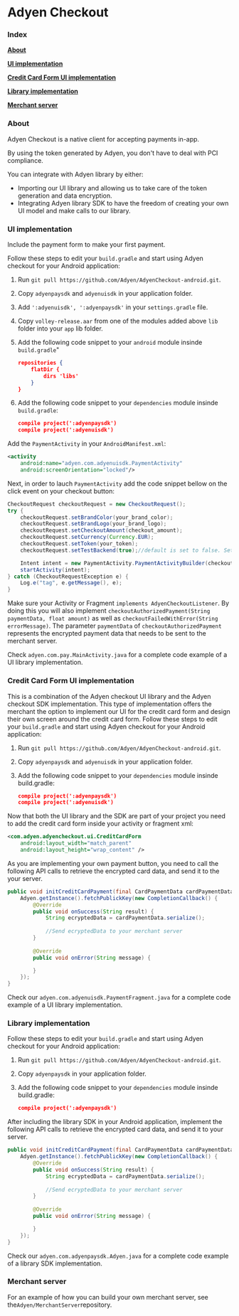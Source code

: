 # Adyen Checkout

### Index
**[About](#about)**

**[UI implementation](#ui-implementation)**

**[Credit Card Form UI implementation](#credit-card-form-ui-implementation)**

**[Library implementation](#library-implementation)**

**[Merchant server](#merchant-server)**

### About

Adyen Checkout is a native client for accepting payments in-app.

By using the token generated by Adyen, you don't have to deal with PCI compliance. 

You can integrate with Adyen library by either:

* Importing our UI library and allowing us to take care of the token generation and data encryption. 
* Integrating Adyen library SDK to have the freedom of creating your own UI model and make calls to our library.

### UI implementation

Include the payment form to make your first payment.

Follow these steps to edit your `build.gradle` and start using Adyen checkout for your Android application:

1. Run `git pull https://github.com/Adyen/AdyenCheckout-android.git`.
2. Copy `adyenpaysdk` and `adyenuisdk` in your application folder.
3. Add `':adyenuisdk', ':adyenpaysdk'` in your `settings.gradle` file. 
4. Copy `volley-release.aar` from one of the modules added above `lib` folder into your `app` lib folder.
5. Add the following code snippet to your `android` module insinde `build.gradle`"

    ``` json
    repositories {
        flatDir {
            dirs 'libs'
        }
    }
    ```

6. Add the following code snippet to your `dependencies` module insinde `build.gradle`:

    ``` json
    compile project(':adyenpaysdk')
    compile project(':adyenuisdk')
    ```
    
Add the `PaymentActivity` in your `AndroidManifest.xml`:

``` xml
<activity
    android:name="adyen.com.adyenuisdk.PaymentActivity"
    android:screenOrientation="locked"/>
```

Next, in order to lauch `PaymentActivity` add the code snippet bellow on the click event on your checkout button:

```java
CheckoutRequest checkoutRequest = new CheckoutRequest();
try {
    checkoutRequest.setBrandColor(your_brand_color);
    checkoutRequest.setBrandLogo(your_brand_logo);
    checkoutRequest.setCheckoutAmount(checkout_amount);
    checkoutRequest.setCurrency(Currency.EUR);
    checkoutRequest.setToken(your_token);
    checkoutRequest.setTestBackend(true);//default is set to false. Set it to true if you want to use Adyen's test back-end.

    Intent intent = new PaymentActivity.PaymentActivityBuilder(checkoutRequest).build(this, context);
    startActivity(intent);
} catch (CheckoutRequestException e) {
    Log.e("tag", e.getMessage(), e);
}
```

Make sure your Activity or Fragment `implements AdyenCheckoutListener`. By doing this you will also implement `checkoutAuthorizedPayment(String paymentData, float amount)`
as well as `checkoutFailedWithError(String errorMessage)`. The parameter `paymentData` of `checkoutAuthorizedPayment` represents the encrypted payment
data that needs to be sent to the merchant server.

Check `adyen.com.pay.MainActivity.java` for a complete code example of a UI library implementation.

### Credit Card Form UI implementation

This is a combination of the Adyen checkout UI library and the Adyen checkout SDK implementation. This type of implementation
offers the merchant the option to implement our UI for the credit card form and design their own screen around the credit card form. 
Follow these steps to edit your `build.gradle` and start using Adyen checkout for your Android application:

1. Run `git pull https://github.com/Adyen/AdyenCheckout-android.git`.
2. Copy `adyenpaysdk` and `adyenuisdk` in your application folder.
3. Add the following code snippet to your `dependencies` module insinde build.gradle:

    ```json
    compile project(':adyenpaysdk')
    compile project(':adyenuisdk')
    ```
    
Now that both the UI library and the SDK are part of your project you need to add the credit card form inside your activity or fragment xml:

``` xml
<com.adyen.adyencheckout.ui.CreditCardForm
    android:layout_width="match_parent"
    android:layout_height="wrap_content" />
```

As you are implementing your own payment button, you need to call the following API calls to retrieve the encrypted card data, and send it to the your server.

```java
public void initCreditCardPayment(final CardPaymentData cardPaymentData) {
    Adyen.getInstance().fetchPublickKey(new CompletionCallback() {
        @Override
        public void onSuccess(String result) {
            String ecryptedData = cardPaymentData.serialize();
            
            //Send ecryptedData to your merchant server
        }
        
        @Override
        public void onError(String message) {

        }
    });
}
```

Check our `adyen.com.adyenuisdk.PaymentFragment.java` for a complete code example of a UI library implementation.

### Library implementation

Follow these steps to edit your `build.gradle` and start using Adyen checkout for your Android application:

1. Run `git pull https://github.com/Adyen/AdyenCheckout-android.git`.
2. Copy `adyenpaysdk` in your application folder.
3. Add the following code snippet to your `dependencies` module insinde build.gradle:

    ```json
    compile project(':adyenpaysdk')
    ```
    
After including the library SDK in your Android application, implement the following API calls to retrieve the encrypted card data, and send it to your server.

```java
public void initCreditCardPayment(final CardPaymentData cardPaymentData) {
    Adyen.getInstance().fetchPublickKey(new CompletionCallback() {
        @Override
        public void onSuccess(String result) {
            String ecryptedData = cardPaymentData.serialize();
            
            //Send ecryptedData to your merchant server
        }
        
        @Override
        public void onError(String message) {

        }
    });
}
```

Check our `adyen.com.adyenpaysdk.Adyen.java` for a complete code example of a library SDK implementation.

### Merchant server

For an example of how you can build your own merchant server, see the`Adyen/MerchantServer`repository.
